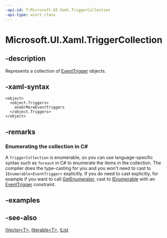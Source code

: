 ```yaml
---
-api-id: T:Microsoft.UI.Xaml.TriggerCollection
-api-type: winrt class
---
```


<!-- Class syntax.
public class TriggerCollection : Windows.Foundation.Collections.IIterable<Microsoft.UI.Xaml.TriggerBase>, Windows.Foundation.Collections.IVector<Microsoft.UI.Xaml.TriggerBase>
-->

# Microsoft.UI.Xaml.TriggerCollection

## -description

Represents a collection of [EventTrigger](eventtrigger.md) objects.

## -xaml-syntax

```xaml
<object>
  <object.Triggers>
    oneOrMoreEventTriggers
  </object.Triggers>
</object>
```

## -remarks

<!--Begin NET note for IEnumerable support-->
### Enumerating the collection in C#

A `TriggerCollection` is enumerable, so you can use language-specific syntax such as `foreach` in C# to enumerate the items in the collection. The compiler does the type-casting for you and you won't need to cast to `IEnumerable<EventTrigger>` explicitly. If you do need to cast explicitly, for example if you want to call [GetEnumerator](/dotnet/api/system.collections.ienumerable.getenumerator), cast to [IEnumerable<T>](/dotnet/api/system.collections.generic.ienumerable-1) with an [EventTrigger](eventtrigger.md) constraint.

<!--End NET note for IEnumerable support-->

## -examples

## -see-also

[IVector&lt;T&gt;](/uwp/api/windows.foundation.collections.ivector-1), [IIterable&lt;T&gt;](/uwp/api/windows.foundation.collections.iiterable-1), [IList<T>](/dotnet/api/system.collections.generic.ilist-1)
